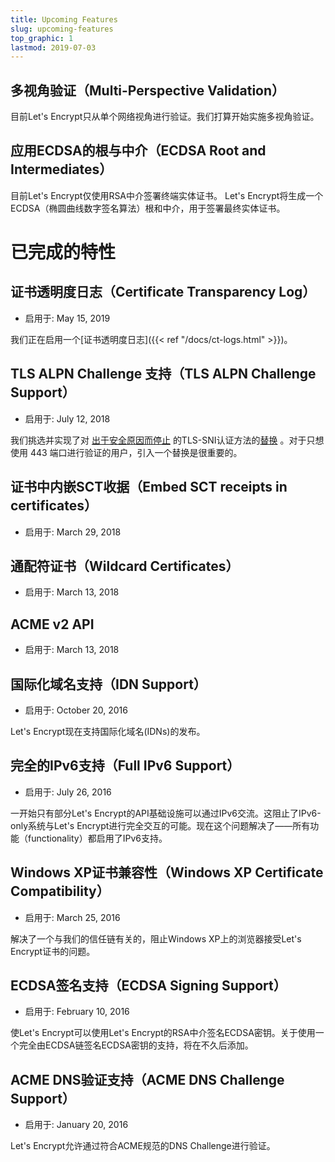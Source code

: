 ```yaml
---
title: Upcoming Features
slug: upcoming-features
top_graphic: 1
lastmod: 2019-07-03
---
```


## 多视角验证（Multi-Perspective Validation）

目前Let's Encrypt只从单个网络视角进行验证。我们打算开始实施多视角验证。

## 应用ECDSA的根与中介（ECDSA Root and Intermediates）

目前Let's Encrypt仅使用RSA中介签署终端实体证书。 Let's Encrypt将生成一个ECDSA（椭圆曲线数字签名算法）根和中介，用于签署最终实体证书。

# 已完成的特性

## 证书透明度日志（Certificate Transparency Log）

* 启用于: May 15, 2019

我们正在启用一个[证书透明度日志]({{< ref "/docs/ct-logs.html" >}})。

## TLS ALPN Challenge 支持（TLS ALPN Challenge Support）

* 启用于: July 12, 2018

我们挑选并实现了对 [出于安全原因而停止](https://community.letsencrypt.org/t/important-what-you-need-to-know-about-tls-sni-validation-issues/50811) 的TLS-SNI认证方法的[替换](https://datatracker.ietf.org/doc/draft-ietf-acme-tls-alpn/) 。对于只想使用 443 端口进行验证的用户，引入一个替换是很重要的。

## 证书中内嵌SCT收据（Embed SCT receipts in certificates）

* 启用于: March 29, 2018

## 通配符证书（Wildcard Certificates）

* 启用于: March 13, 2018

## ACME v2 API

* 启用于: March 13, 2018

## 国际化域名支持（IDN Support）

* 启用于: October 20, 2016

Let's Encrypt现在支持国际化域名(IDNs)的发布。

## 完全的IPv6支持（Full IPv6 Support）

* 启用于: July 26, 2016

一开始只有部分Let's Encrypt的API基础设施可以通过IPv6交流。这阻止了IPv6-only系统与Let's Encrypt进行完全交互的可能。现在这个问题解决了——所有功能（functionality）都启用了IPv6支持。

## Windows XP证书兼容性（Windows XP Certificate Compatibility）

* 启用于: March 25, 2016

解决了一个与我们的信任链有关的，阻止Windows XP上的浏览器接受Let's Encrypt证书的问题。

## ECDSA签名支持（ECDSA Signing Support）

* 启用于: February 10, 2016

使Let's Encrypt可以使用Let's Encrypt的RSA中介签名ECDSA密钥。关于使用一个完全由ECDSA链签名ECDSA密钥的支持，将在不久后添加。

## ACME DNS验证支持（ACME DNS Challenge Support）

* 启用于: January 20, 2016

Let's Encrypt允许通过符合ACME规范的DNS Challenge进行验证。
